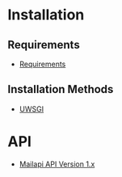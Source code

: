 # Installation
## Requirements
- [Requirements](installation/INSTALLATION_REQUIREMENTS.md)
## Installation Methods
- [UWSGI](installation/INSTALLATION_UWSGI.md)

# API
- [Mailapi API Version 1.x](api/v1/)

